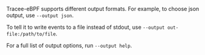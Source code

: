 Tracee-eBPF supports different output formats. For example, to choose json output, use `--output json`.

To tell it to write events to a file instead of stdout, use `--output out-file:/path/to/file`.

For a full list of output options, run `--output help`.
